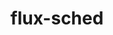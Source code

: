 ---
title: "flux-sched"
layout: cache
categories: [package, v0.18.1]
meta: {"versions": ["0.22.0"], "compilers": ["gcc@=7.3.1"], "oss": ["amzn2"], "platforms": ["linux"], "targets": ["aarch64", "graviton2", "x86_64_v3", "x86_64_v4"], "stacks": ["aws-isc", "aws-isc-aarch64", "root"], "num_specs": 4, "num_specs_by_stack": {"root": 4, "aws-isc": 2, "aws-isc-aarch64": 2}}
spec_details: [{"hash": "hncfqvgfjivh4syp4rdk6lakegqjkwwg", "compiler": "gcc@=7.3.1", "versions": ["0.22.0"], "os": "amzn2", "platform": "linux", "target": "x86_64_v3", "variants": ["~cuda", "patches=e200867"], "stacks": ["root", "aws-isc"], "size": "-", "tarball": "https://binaries.spack.io/v0.18.1/build_cache/linux-amzn2-x86_64_v3/gcc-7.3.1/flux-sched-0.22.0/linux-amzn2-x86_64_v3-gcc-7.3.1-flux-sched-0.22.0-hncfqvgfjivh4syp4rdk6lakegqjkwwg.spack"}, {"hash": "7qdcw54xhpgsdwi4zp4e3daskax42kba", "compiler": "gcc@=7.3.1", "versions": ["0.22.0"], "os": "amzn2", "platform": "linux", "target": "aarch64", "variants": ["~cuda", "patches=e200867"], "stacks": ["root", "aws-isc-aarch64"], "size": "-", "tarball": "https://binaries.spack.io/v0.18.1/build_cache/linux-amzn2-aarch64/gcc-7.3.1/flux-sched-0.22.0/linux-amzn2-aarch64-gcc-7.3.1-flux-sched-0.22.0-7qdcw54xhpgsdwi4zp4e3daskax42kba.spack"}, {"hash": "ev763yrostlpovfqibcvwouuho67c3nl", "compiler": "gcc@=7.3.1", "versions": ["0.22.0"], "os": "amzn2", "platform": "linux", "target": "graviton2", "variants": ["~cuda", "patches=e200867"], "stacks": ["root", "aws-isc-aarch64"], "size": "-", "tarball": "https://binaries.spack.io/v0.18.1/build_cache/linux-amzn2-graviton2/gcc-7.3.1/flux-sched-0.22.0/linux-amzn2-graviton2-gcc-7.3.1-flux-sched-0.22.0-ev763yrostlpovfqibcvwouuho67c3nl.spack"}, {"hash": "npmcnrhmszjlh4lt7bz3dxj6m2vewj72", "compiler": "gcc@=7.3.1", "versions": ["0.22.0"], "os": "amzn2", "platform": "linux", "target": "x86_64_v4", "variants": ["~cuda", "patches=e200867"], "stacks": ["root", "aws-isc"], "size": "-", "tarball": "https://binaries.spack.io/v0.18.1/build_cache/linux-amzn2-x86_64_v4/gcc-7.3.1/flux-sched-0.22.0/linux-amzn2-x86_64_v4-gcc-7.3.1-flux-sched-0.22.0-npmcnrhmszjlh4lt7bz3dxj6m2vewj72.spack"}]
---